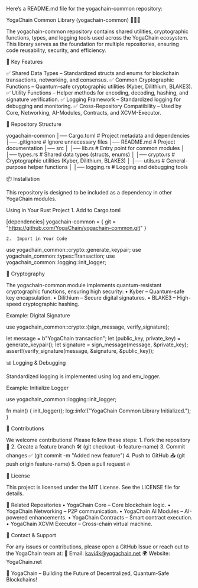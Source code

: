 Here’s a README.md file for the yogachain-common repository:

YogaChain Common Library (yogachain-common) 🧘‍♂️🔗

The yogachain-common repository contains shared utilities, cryptographic functions, types, and logging tools used across the YogaChain ecosystem. This library serves as the foundation for multiple repositories, ensuring code reusability, security, and efficiency.

📌 Key Features

✅ Shared Data Types – Standardized structs and enums for blockchain transactions, networking, and consensus.
✅ Common Cryptographic Functions – Quantum-safe cryptographic utilities (Kyber, Dilithium, BLAKE3).
✅ Utility Functions – Helper methods for encoding, decoding, hashing, and signature verification.
✅ Logging Framework – Standardized logging for debugging and monitoring.
✅ Cross-Repository Compatibility – Used by Core, Networking, AI-Modules, Contracts, and XCVM-Executor.

📁 Repository Structure

yogachain-common
│── Cargo.toml               # Project metadata and dependencies
│── .gitignore               # Ignore unnecessary files
│── README.md                # Project documentation
│── src
│    │── lib.rs              # Entry point for common modules
│    │── types.rs            # Shared data types (structs, enums)
│    │── crypto.rs           # Cryptographic utilities (Kyber, Dilithium, BLAKE3)
│    │── utils.rs            # General-purpose helper functions
│    │── logging.rs          # Logging and debugging tools

📦 Installation

This repository is designed to be included as a dependency in other YogaChain modules.

Using in Your Rust Project
	1.	Add to Cargo.toml

[dependencies]
yogachain-common = { git = "https://github.com/YogaChain/yogachain-common.git" }

	2.	Import in Your Code

use yogachain_common::crypto::generate_keypair;
use yogachain_common::types::Transaction;
use yogachain_common::logging::init_logger;

🔑 Cryptography

The yogachain-common module implements quantum-resistant cryptographic functions, ensuring high security:
	•	Kyber – Quantum-safe key encapsulation.
	•	Dilithium – Secure digital signatures.
	•	BLAKE3 – High-speed cryptographic hashing.

Example: Digital Signature

use yogachain_common::crypto::{sign_message, verify_signature};

let message = b"YogaChain transaction";
let (public_key, private_key) = generate_keypair();
let signature = sign_message(message, &private_key);
assert!(verify_signature(message, &signature, &public_key));

📊 Logging & Debugging

Standardized logging is implemented using log and env_logger.

Example: Initialize Logger

use yogachain_common::logging::init_logger;

fn main() {
    init_logger();
    log::info!("YogaChain Common Library Initialized.");
}

🚀 Contributions

We welcome contributions! Please follow these steps:
	1.	Fork the repository 🍴
	2.	Create a feature branch 🛠 (git checkout -b feature-name)
	3.	Commit changes ✅ (git commit -m "Added new feature")
	4.	Push to GitHub 📤 (git push origin feature-name)
	5.	Open a pull request 🔥

📜 License

This project is licensed under the MIT License. See the LICENSE file for details.

🔗 Related Repositories
	•	YogaChain Core – Core blockchain logic.
	•	YogaChain Networking – P2P communication.
	•	YogaChain AI Modules – AI-powered enhancements.
	•	YogaChain Contracts – Smart contract execution.
	•	YogaChain XCVM Executor – Cross-chain virtual machine.

📧 Contact & Support

For any issues or contributions, please open a GitHub Issue or reach out to the YogaChain team at:
📩 Email: kavi4k@yogachain.net
🌍 Website: YogaChain.net

🚀 YogaChain – Building the Future of Decentralized, Quantum-Safe Blockchains!
